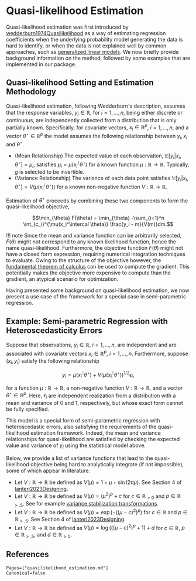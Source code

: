 # Quasi-likelihood Estimation

Quasi-likelihood estimation was first introduced by 
[wedderburn1974Quasilikelihood](@citet) as a way of estimating regression
coefficients when the underlying probability model generating the data is hard to identify, 
or when the data is not explained well by common approaches, such as [generalized linear models](https://en.wikipedia.org/wiki/Generalized_linear_model). 
We now briefly provide background information on the method, followed by some examples that are implemented in our package.
 
## Quasi-likelihood Setting and Estimation Methodology

Quasi-likelihood estimation, following Wedderburn's description, assumes that the
response variables, $y_i \in \mathbb{R}$, for $i = 1,...,n$, being either discrete or continuous, are independently collected
from a distribution that is only partially known.
Specifically, for covariate vectors, $x_i \in \mathbb{R}^p$, $i = 1,...,n$, and a vector $\theta^{\star} \in \mathbb{R}^p$
the model assumes the following relationship between $y_i, x_i$ and $\theta^{\star}$.

- (Mean Relationship) The expected value of each observation, $\mathbb{E}[y_i | x_i, \theta^{\star}] = \mu_i$, satisfies $\mu_i = \mu(x_i^\intercal \theta^{\star})$ for a known function $\mu : \mathbb{R} \to \mathbb{R}$. Typically, $g$ is selected to be invertible.
- (Variance Relationship) The variance of each data point satisfies $\mathbb{V}[y_i | x_i, \theta^{\star}] = V(\mu(x_i^\intercal \theta^{\star}))$ for a known non-negative function $V : \mathbb{R} \to \mathbb{R}$.

Estimation of $\theta^{\star}$ proceeds by combining these two components to form the quasi-likelihood objective,

$$\min_{\theta} F(\theta) = \min_{\theta} -\sum_{i=1}^n \int_{c_i}^{\mu(x_i^\intercal \theta)} \frac{y_i - m}{V(m)}dm.$$

!!! note
    Since the mean and variance function can be arbitrarily selected, $F(\theta)$ might
    not correspond to any known likelihood function, hence the name quasi-likelihood.
    Furthermore, the objective function $F(\theta)$ might
    not have a closed form expression, requiring numerical integration techniques to evaluate. 
    Owing to the structure of the objective however, the [fundamental theorem
    of calculus](https://en.wikipedia.org/wiki/Fundamental_theorem_of_calculus) can be used to compute the gradient.
    This potentially makes the objective more expensive to compute than the gradient, an atypical scenario
    for optimization.

Having presented some background on quasi-likelihood estimation, we now present
a use case of the framework for a special case in semi-parametric regression.

## Example: Semi-parametric Regression with Heteroscedasticity Errors

Suppose that observations, $y_i \in \mathbb{R}$, $i = 1, ..., n$, are independent 
and are associated with covariate vectors $x_i \in \mathbb{R}^p$, $i = 1,...,n$. 
Furthermore, suppose $(x_i, y_i)$ satisfy the following relationship

$$y_i = \mu(x_i^\intercal \theta^{\star}) + V( \mu(x_i^\intercal \theta^{\star}) )^{1/2} \epsilon_i,$$

for a function $\mu:\mathbb{R} \to \mathbb{R}$, a non-negative function 
$V : \mathbb{R} \to \mathbb{R}$, and a vector $\theta^{\star} \in \mathbb{R}^p$.
Here, $\epsilon_i$ are independent realization from a distribution with a
mean and variance of $0$ and $1$, respectively, but whose exact form cannot be fully specified. 

This model is a special form of semi-parametric regression with heteroscedastic errors, also 
satisfying the requirements of the quasi-likelihood estimation framework.
Indeed, the mean and variance relationships for quasi-likelihood are satisfied by checking
the expected value and variance of $y_i$ using the statistical model above.

Below, we provide a list of variance functions that lead to the quasi-likelihood objective being hard
to analytically integrate (if not impossible), some of which appear in literature.

- Let $V : \mathbb{R} \to \mathbb{R}$ be defined as $V(\mu) = 1 + \mu + \sin(2\pi\mu)$. See Section 4 of [lanteri2023Designing](@citet).
- Let $V : \mathbb{R} \to \mathbb{R}$ be defined as $V(\mu) = (\mu^{2})^p + c$ for $c \in \mathbb{R}_{> 0}$ and $p \in \mathbb{R}_{>.5}$. See for example [variance stabilization transformations](https://en.wikipedia.org/wiki/Variance-stabilizing_transformation).
- Let $V : \mathbb{R} \to \mathbb{R}$ be defined as $V(\mu) = \exp(-((\mu - c)^{2})^p)$ for $c \in \mathbb{R}$ and $p \in \mathbb{R}_{>.5}$. See Section 4 of [lanteri2023Designing](@citet).
- Let $V : \mathbb{R} \to \mathbb{R}$ be defined as $V(\mu) = \log( ((\mu - c)^{2})^p + 1) + d$ for $c \in \mathbb{R}$, $p \in \mathbb{R}_{>.5}$, and $d \in \mathbb{R}_{>0}$.

## References 
```@bibliography
Pages=["quasilikelihood_estimation.md"]
Canonical=false 
```